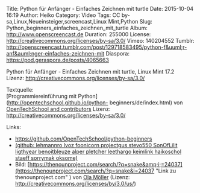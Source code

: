 Title: Python für Anfänger - Einfaches Zeichnen mit turtle
Date: 2015-10-04 16:19
Author: Heiko
Category: Video
Tags: CC by-sa,Linux,Neueinsteiger,screencast,Linux Mint,Python
Slug: Python_beginners_einfaches_zeichnen_mit_turtle
Album: http://www.openscreencast.de
Duration: 255000
License: http://creativecommons.org/licenses/by-sa/3.0/
Vimeo: 140204552
Tumblr: http://openscreencast.tumblr.com/post/129718583495/python-f&uuml;r-anf&auml;nger-einfaches-zeichnen-mit
Diaspora: https://pod.geraspora.de/posts/4065663

Python für Anfänger - Einfaches Zeichnen mit turtle, Linux Mint 17.2  
Lizenz: <http://creativecommons.org/licenses/by-sa/3.0/>  
  
Textquelle:  
[Programmiereinführung mit Python](http://opentechschool.github.io/python-
beginners/de/index.html) von [OpenTechSchool and
contributors](http://www.opentechschool.org/) Lizenz:
http://creativecommons.org/licenses/by-sa/3.0/

Links:

  * <https://github.com/OpenTechSchool/python-beginners>
  * [(github: lehmannro Ivoz foonicorn projectgus stevo550 SonOfLilit ligthyear benoitbleuze alper pletcher leethargo keimlink haikoschol staeff sorrymak oksome)](https://github.com/OpenTechSchool/python-beginners/graphs/contributors "Link zu github.com" )
  * Bild: [https://thenounproject.com/search/?q=snake&amp;i;=24037](https://thenounproject.com/search/?q=snake&i=24037 "Link zu thenounproject.com" ) von [Ola Möller](https://thenounproject.com/olamoller "Link zu thenounproject.com" ) (Lizenz: http://creativecommons.org/licenses/by/3.0/us/)

